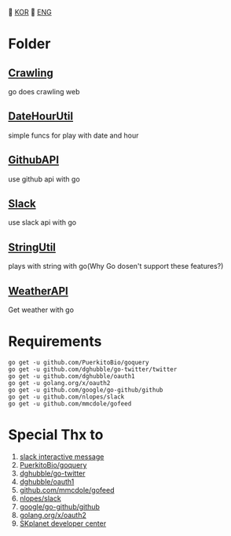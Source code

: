  :red_circle: [KOR](./READMEkor.md) :large_blue_circle: [ENG](#)

# Folder

## [Crawling](/Crawling)
go does crawling web
## [DateHourUtil](/DateHourUtil)
simple funcs for play with date and hour
## [GithubAPI](/GithubAPI)
use github api with go
## [Slack](/Slack)
use slack api with go
## [StringUtil](/StringUtil)
plays with string with go(Why Go dosen't support these features?)
## [WeatherAPI](/WeatherAPI)
Get weather with go

# Requirements
```
go get -u github.com/PuerkitoBio/goquery
go get -u github.com/dghubble/go-twitter/twitter
go get -u github.com/dghubble/oauth1
go get -u golang.org/x/oauth2
go get -u github.com/google/go-github/github
go get -u github.com/nlopes/slack
go get -u github.com/mmcdole/gofeed
```

# Special Thx to
1. [slack interactive message](https://api.slack.com/interactive-messages)
2. [PuerkitoBio/goquery](https://github.com/PuerkitoBio/goquery)
3. [dghubble/go-twitter](https://github.com/dghubble/go-twitter/twitter)
4. [dghubble/oauth1](https://github.com/dghubble/oauth1)
5. [github.com/mmcdole/gofeed](https://github.com/mmcdole/gofeed)
6. [nlopes/slack](https://github.com/nlopes/slack)
7. [google/go-github/github](https://github.com/google/go-github/github)
8. [golang.org/x/oauth2](https://golang.org/x/oauth2)
9. [SKplanet developer center](https://developers.skplanetx.com/)
